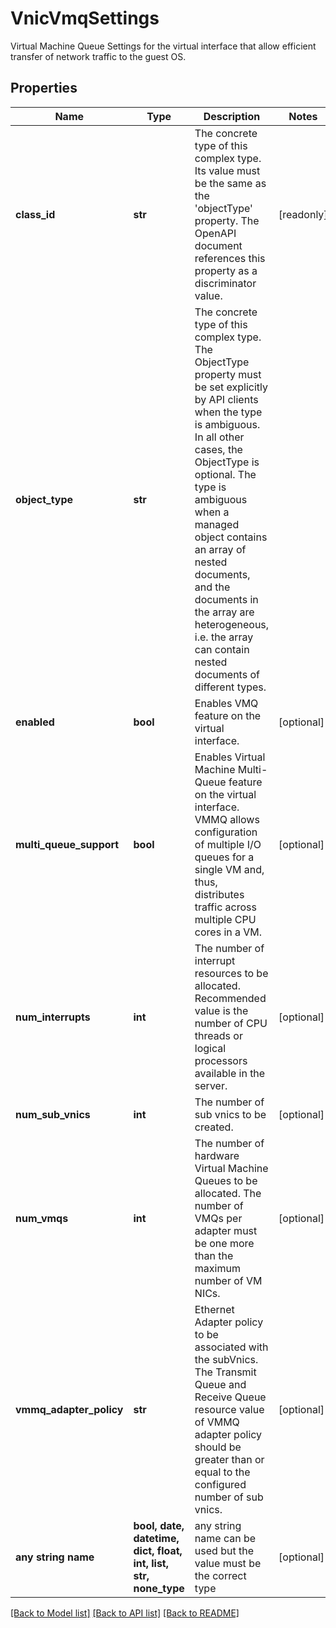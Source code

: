 # VnicVmqSettings

Virtual Machine Queue Settings for the virtual interface that allow efficient transfer of network traffic to the guest OS.
## Properties
Name | Type | Description | Notes
------------ | ------------- | ------------- | -------------
**class_id** | **str** | The concrete type of this complex type. Its value must be the same as the &#39;objectType&#39; property. The OpenAPI document references this property as a discriminator value. | [readonly] 
**object_type** | **str** | The concrete type of this complex type. The ObjectType property must be set explicitly by API clients when the type is ambiguous. In all other cases, the  ObjectType is optional.  The type is ambiguous when a managed object contains an array of nested documents, and the documents in the array are heterogeneous, i.e. the array can contain nested documents of different types. | 
**enabled** | **bool** | Enables VMQ feature on the virtual interface. | [optional] 
**multi_queue_support** | **bool** | Enables Virtual Machine Multi-Queue feature on the virtual interface. VMMQ allows configuration of multiple I/O queues for a single VM and, thus, distributes traffic across multiple CPU cores in a VM. | [optional] 
**num_interrupts** | **int** | The number of interrupt resources to be allocated. Recommended value is the number of CPU threads or logical processors available in the server. | [optional] 
**num_sub_vnics** | **int** | The number of sub vnics to be created. | [optional] 
**num_vmqs** | **int** | The number of hardware Virtual Machine Queues to be allocated. The number of VMQs per adapter must be one more than the maximum number of VM NICs. | [optional] 
**vmmq_adapter_policy** | **str** | Ethernet Adapter policy to be associated with the subVnics. The Transmit Queue and Receive Queue resource value of VMMQ adapter policy should be greater than or equal to the configured number of sub vnics. | [optional] 
**any string name** | **bool, date, datetime, dict, float, int, list, str, none_type** | any string name can be used but the value must be the correct type | [optional]

[[Back to Model list]](../README.md#documentation-for-models) [[Back to API list]](../README.md#documentation-for-api-endpoints) [[Back to README]](../README.md)


